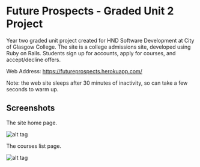# Future Prospects - Graded Unit 2 Project

Year two graded unit project created for HND Software Development at City of Glasgow College. The site is a college admissions site, developed using Ruby on Rails. Students sign up for accounts, apply for courses, and accept/decline offers.

Web Address: https://futureprospects.herokuapp.com/

Note: the web site sleeps after 30 minutes of inactivity, so can take a few seconds to warm up.

## Screenshots

The site home page.

![alt tag](https://user-images.githubusercontent.com/1594088/35970804-9d6ae68e-0cc3-11e8-8b64-a02f3c7ac050.png "Future Prospects Home Page")

The courses list page.

![alt tag](https://user-images.githubusercontent.com/1594088/35970806-9d813e48-0cc3-11e8-9b05-5208f08ff36c.png "Future Prospects Courses Page")

